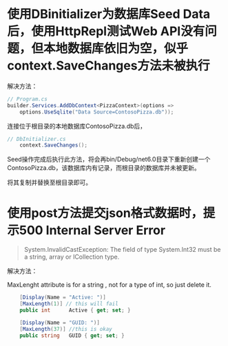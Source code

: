 # 使用DBinitializer为数据库Seed Data后，使用HttpRepl测试Web API没有问题，但本地数据库依旧为空，似乎context.SaveChanges方法未被执行

解决方法：

```c#
// Program.cs
builder.Services.AddDbContext<PizzaContext>(options =>
    options.UseSqlite("Data Source=ContosoPizza.db"));
```

连接位于根目录的本地数据库ContosoPizza.db后，

```c#
// DbInitializer.cs
	context.SaveChanges();
```

Seed操作完成后执行此方法，将会再bin/Debug/net6.0目录下重新创建一个ContosoPizza.db，该数据库内有记录，而根目录的数据库并未被更新。

将其复制并替换至根目录即可。

# 使用post方法提交json格式数据时，提示500 Internal Server Error

> System.InvalidCastException: The field of type System.Int32 must be a string, array or ICollection type.

解决方法：

MaxLenght attribute is for a string , not for a type of int, so just delete it.

```c#
	[Display(Name = "Active: ")]
    [MaxLength(1)] // this will fail
    public int      Active { get; set; }

    [Display(Name = "GUID: ")] 
    [MaxLength(37)] //this is okay
    public string   GUID { get; set; }
```

